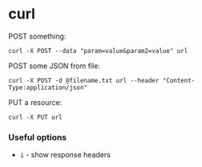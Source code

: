 # curl

POST something:

    curl -X POST --data "param=value&param2=value" url

POST some JSON from file:

    curl -X POST -d @filename.txt url --header "Content-Type:application/json"

PUT a resource:

    curl -X PUT url

### Useful options

- `i` - show response headers
